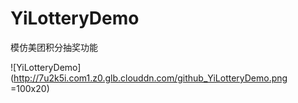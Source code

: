 # YiLotteryDemo
模仿美团积分抽奖功能



![YiLotteryDemo](http://7u2k5i.com1.z0.glb.clouddn.com/github_YiLotteryDemo.png =100x20) 
